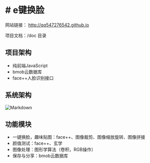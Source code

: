 # # e键换脸

网站链接： http://qq547276542.github.io

项目文档：/doc 目录

## 项目架构

- 纯前端JavaScript
- bmob云数据库
- face++人脸识别接口

## 系统架构

![Markdown](http://i1.bvimg.com/627416/721ab6e46183322c.png)

## 功能模块

- 一键换脸，趣味贴图：face++、图像裁剪、图像缩放旋转、图像拼接
- 颜值测试：face++、玄学
- 图像处理：图形学算法（卷积，RGB操作）
- 保存与分享：bmob云数据库

